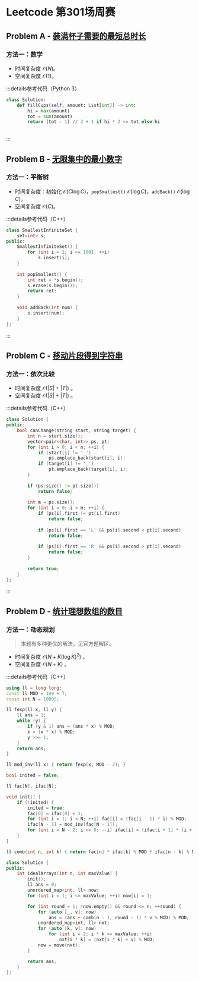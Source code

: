 # Leetcode 第301场周赛

## Problem A - [装满杯子需要的最短总时长](https://leetcode.cn/problems/minimum-amount-of-time-to-fill-cups/)

### 方法一：数学

- 时间复杂度 $\mathcal{O}(N)$。
- 空间复杂度 $\mathcal{O}(1)$。

:::details参考代码（Python 3）

```python
class Solution:
    def fillCups(self, amount: List[int]) -> int:
        hi = max(amount)
        tot = sum(amount)
        return (tot - 1) // 2 + 1 if hi * 2 <= tot else hi
        
```

:::

## Problem B - [无限集中的最小数字](https://leetcode.cn/problems/smallest-number-in-infinite-set/)

### 方法一：平衡树

- 时间复杂度：初始化 $\mathcal{O}(C\log C)$，`popSmallest()` $\mathcal{O}(\log C)$，`addBack()` $\mathcal{O}(\log C)$。
- 空间复杂度 $\mathcal{O}(C)$。

:::details参考代码（C++）

```cpp
class SmallestInfiniteSet {
    set<int> s;
public:
    SmallestInfiniteSet() {
        for (int i = 1; i <= 1001; ++i)
            s.insert(i);
    }
    
    int popSmallest() {
        int ret = *s.begin();
        s.erase(s.begin());
        return ret;
    }
    
    void addBack(int num) {
        s.insert(num);
    }
};

```

:::

## Problem C - [移动片段得到字符串](https://leetcode.cn/problems/move-pieces-to-obtain-a-string/)

### 方法一：依次比较

- 时间复杂度 $\mathcal{O}(|S|+|T|)$ 。
- 空间复杂度 $\mathcal{O}(|S|+|T|)$ 。

:::details参考代码（C++）

```cpp
class Solution {
public:
    bool canChange(string start, string target) {
        int n = start.size();
        vector<pair<char, int>> ps, pt;
        for (int i = 0; i < n; ++i) {
            if (start[i] != '_')
                ps.emplace_back(start[i], i);
            if (target[i] != '_')
                pt.emplace_back(target[i], i);
        }
        
        if (ps.size() != pt.size())
            return false;
        
        int m = ps.size();
        for (int i = 0; i < m; ++i) {
            if (ps[i].first != pt[i].first)
                return false;
            
            if (ps[i].first == 'L' && ps[i].second < pt[i].second)
                return false;
            
            if (ps[i].first == 'R' && ps[i].second > pt[i].second)
                return false;
        }
        
        return true;
    }
};
```

:::

## Problem D - [统计理想数组的数目](https://leetcode.cn/problems/count-the-number-of-ideal-arrays/)

### 方法一：动态规划

> 本题有多种更优的解法，见官方题解区。

- 时间复杂度 $\mathcal{O}(N+K(\log K)^2)$ 。
- 空间复杂度 $\mathcal{O}(N+K)$ 。

:::details参考代码（C++）

```cpp
using ll = long long;
const ll MOD = 1e9 + 7;
const int N = 10005;

ll fexp(ll x, ll y) {
    ll ans = 1;
    while (y) {
        if (y & 1) ans = (ans * x) % MOD;
        x = (x * x) % MOD;
        y >>= 1;
    }
    return ans;
}

ll mod_inv(ll x) { return fexp(x, MOD - 2); }

bool inited = false;

ll fac[N], ifac[N];

void init() {
    if (!inited) {
        inited = true;
        fac[0] = ifac[0] = 1;
        for (int i = 1; i < N; ++i) fac[i] = (fac[i - 1] * i) % MOD;
        ifac[N - 1] = mod_inv(fac[N - 1]);
        for (int i = N - 2; i >= 0; --i) ifac[i] = (ifac[i + 1] * (i + 1)) % MOD;
    }
}

ll comb(int n, int k) { return fac[n] * ifac[k] % MOD * ifac[n - k] % MOD; }

class Solution {
public:
    int idealArrays(int n, int maxValue) {
        init();
        ll ans = 0;
        unordered_map<int, ll> now;
        for (int i = 1; i <= maxValue; ++i) now[i] = 1;

        for (int round = 1; !now.empty() && round <= n; ++round) {
            for (auto [_, v]: now)
                ans = (ans + comb(n - 1, round - 1) * v % MOD) % MOD;
            unordered_map<int, ll> nxt;
            for (auto [k, v]: now)
                for (int i = 2; i * k <= maxValue; ++i)
                    nxt[i * k] = (nxt[i * k] + v) % MOD;
            now = move(nxt);
        }

        return ans;
    }
};
```
